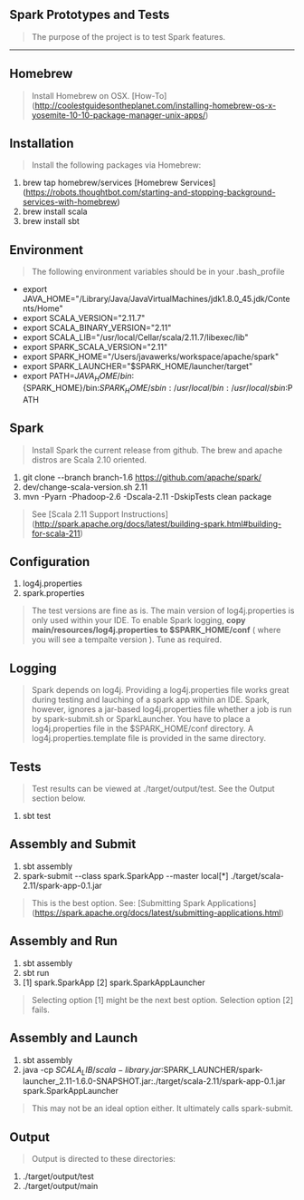 Spark Prototypes and Tests
--------------------------
>The purpose of the project is to test Spark features.

***

Homebrew
--------
>Install Homebrew on OSX. [How-To] (http://coolestguidesontheplanet.com/installing-homebrew-os-x-yosemite-10-10-package-manager-unix-apps/)

Installation
------------
>Install the following packages via Homebrew:

1. brew tap homebrew/services [Homebrew Services] (https://robots.thoughtbot.com/starting-and-stopping-background-services-with-homebrew)
2. brew install scala
3. brew install sbt

Environment
-----------
>The following environment variables should be in your .bash_profile

- export JAVA_HOME="/Library/Java/JavaVirtualMachines/jdk1.8.0_45.jdk/Contents/Home"
- export SCALA_VERSION="2.11.7"
- export SCALA_BINARY_VERSION="2.11"
- export SCALA_LIB="/usr/local/Cellar/scala/2.11.7/libexec/lib"
- export SPARK_SCALA_VERSION="2.11"
- export SPARK_HOME="/Users/javawerks/workspace/apache/spark"
- export SPARK_LAUNCHER="$SPARK_HOME/launcher/target"
- export PATH=${JAVA_HOME}/bin:${SPARK_HOME}/bin:${SPARK_HOME}/sbin:/usr/local/bin:/usr/local/sbin:$PATH

Spark
-----
>Install Spark the current release from github. The brew and apache distros are Scala 2.10 oriented.

1. git clone --branch branch-1.6 https://github.com/apache/spark/
2. dev/change-scala-version.sh 2.11
3. mvn -Pyarn -Phadoop-2.6 -Dscala-2.11 -DskipTests clean package

>See [Scala 2.11 Support Instructions] (http://spark.apache.org/docs/latest/building-spark.html#building-for-scala-211)

Configuration
-------------
1. log4j.properties
2. spark.properties

>The test versions are fine as is. The main version of log4j.properties is only used within your IDE. To enable Spark
logging, **copy main/resources/log4j.properties to $SPARK_HOME/conf** ( where you will see a tempalte version ). Tune as required.

Logging
-------
>Spark depends on log4j. Providing a log4j.properties file works great during testing and lauching of a spark app within an IDE.
Spark, however, ignores a jar-based log4j.properties file whether a job is run by spark-submit.sh or SparkLauncher. You have to
place a log4j.properties file in the $SPARK_HOME/conf directory. A log4j.properties.template file is provided in the same directory.

Tests
-----
>Test results can be viewed at ./target/output/test. See the Output section below.

1. sbt test

Assembly and Submit
-------------------
1. sbt assembly
2. spark-submit --class spark.SparkApp --master local[*] ./target/scala-2.11/spark-app-0.1.jar

>This is the best option. See: [Submitting Spark Applications] (https://spark.apache.org/docs/latest/submitting-applications.html)

Assembly and Run
----------------
1. sbt assembly
2. sbt run
3. [1] spark.SparkApp   [2] spark.SparkAppLauncher

>Selecting option [1] might be the next best option. Selection option [2] fails.

Assembly and Launch
-------------------
1. sbt assembly
2. java -cp $SCALA_LIB/scala-library.jar:$SPARK_LAUNCHER/spark-launcher_2.11-1.6.0-SNAPSHOT.jar:./target/scala-2.11/spark-app-0.1.jar spark.SparkAppLauncher

>This may not be an ideal option either. It ultimately calls spark-submit.

Output
------
>Output is directed to these directories:

1. ./target/output/test
2. ./target/output/main